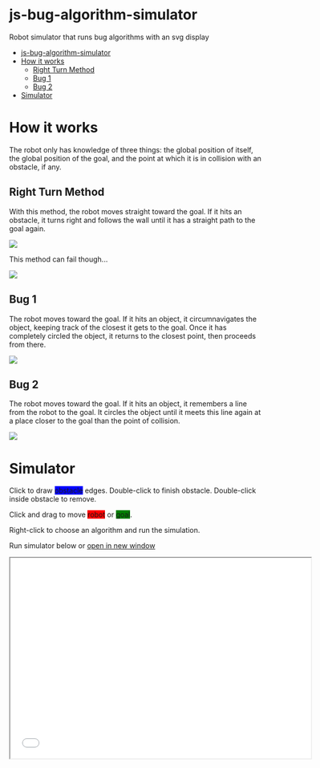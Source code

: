 # js-bug-algorithm-simulator
Robot simulator that runs bug algorithms with an svg display

- [js-bug-algorithm-simulator](#js-bug-algorithm-simulator)
- [How it works](#how-it-works)
	- [Right Turn Method](#right-turn-method)
	- [Bug 1](#bug-1)
	- [Bug 2](#bug-2)
- [Simulator](#simulator)

# How it works
The robot only has knowledge of three things: the global position of itself, the global position of the goal, and the point at which it is in collision with an obstacle, if any.

## Right Turn Method

With this method, the robot moves straight toward the goal. If it hits an obstacle, it turns right and follows the wall until it has a straight path to the goal again.

![](https://i.imgur.com/albGKkB.png)

This method can fail though...

![](https://i.imgur.com/vXyh83x.png)

## Bug 1

The robot moves toward the goal. If it hits an object, it circumnavigates the object, keeping track of the closest it gets to the goal. Once it has completely circled the object, it returns to the closest point, then proceeds from there.

![](https://i.imgur.com/KQWwbB3.png)

## Bug 2

The robot moves toward the goal. If it hits an object, it remembers a line from the robot to the goal. It circles the object until it meets this line again at a place closer to the goal than the point of collision.

![](https://i.imgur.com/hJt5Uae.png)

# Simulator

Click to draw <span style="background-color:blue">obstacle</span> edges. Double-click to finish obstacle. Double-click inside obstacle to remove.

Click and drag to move <span style="background-color:red">robot</span> or <span style="background-color:green">goal</span>.

Right-click to choose an algorithm and run the simulation.

Run simulator below or <a href="#" onClick="MyWindow=window.open('sim.html','MyWindow',width=600,height=400); return false;">open in new window</a>

<iframe src="sim.html" style="width:600px;height:400px"></iframe>
